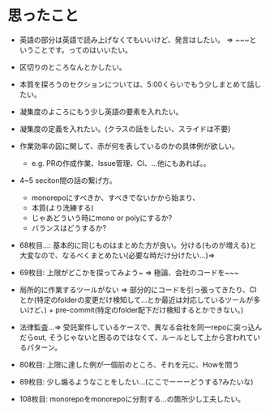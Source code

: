 # 思ったこと

- 英語の部分は英語で読み上げなくてもいいけど、発言はしたい。 => ~~~ということです。ってのはいいたい。

- 区切りのところなんとかしたい。

- 本質を探ろうのセクションについては、5:00くらいでもう少しまとめて話したい。

- 凝集度のよころにもう少し英語の要素を入れたい。

- 凝集度の定義を入れたい。(クラスの話をしたい、スライドは不要)

- 作業効率の図に関して、赤が何を表しているのかの具体例が欲しい。
    - e.g. PRの作成作業、Issue管理、CI、...他にもあれば。。

- 4~5 seciton間の話の繋げ方。
    - monorepoにすべきか、すべきでないかから始まり、
    - 本質(より洗練する)
    - じゃあどういう時にmono or polyにするか?
    - バランスはどうするか?

- 68枚目...: 基本的に同じものはまとめた方が良い。分ける(ものが増える)と大変なので、なるべくまとめたい(必要な時だけ分けたい...)=> 

- 69枚目: 上限がどこかを探ってみよう~ => 極論、会社のコードを~~~

- 局所的に作業するツールがない => 部分的にコードを引っ張ってきたり、CIとか(特定のfolderの変更だけ検知して...とか最近は対応しているツールが多いけど、) + pre-commit(特定のfolder配下だけ検知するとかできない。)

- 法律監査...=> 受託案件しているケースで、異なる会社を同一repoに突っ込んだらout, そうじゃないと困るのではなくて、ルールとして上から言われているパターン。

- 80枚目: 上限に達した例が一個前のところ、それを元に、Howを問う

- 89枚目: 少し煽るようなことをしたい...(ここでーーーどうする?みたいな)

- 108枚目: monorepoをmonorepoに分割する...の箇所少し工夫したい。

